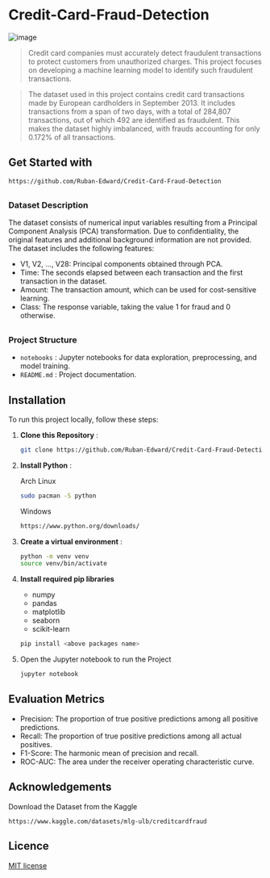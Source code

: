 # Credit-Card-Fraud-Detection
![image](https://www.google.com/url?sa=i&url=https%3A%2F%2Fwww.sketchbubble.com%2Fen%2Fpresentation-credit-card-fraud-detection.html&psig=AOvVaw0MAa-hZCrWdMV4ZY6FgvCW&ust=1718385316075000&source=images&cd=vfe&opi=89978449&ved=0CBIQjRxqFwoTCPD4yaWK2YYDFQAAAAAdAAAAABAR)

> Credit card companies must accurately detect fraudulent transactions to protect customers from unauthorized charges. This project focuses on developing a machine learning model to identify such fraudulent transactions.

> The dataset used in this project contains credit card transactions made by European cardholders in September 2013. It includes transactions from a span of two days, with a total of 284,807 transactions, out of which 492 are identified as fraudulent. This makes the dataset highly imbalanced, with frauds accounting for only 0.172% of all transactions.

## <h2>Get Started with </h2>

```bash
https://github.com/Ruban-Edward/Credit-Card-Fraud-Detection
```
## <h3>Dataset Description</h3>
The dataset consists of numerical input variables resulting from a Principal Component Analysis (PCA) transformation. Due to confidentiality, the original features and additional background information are not provided. The dataset includes the following features:

* V1, V2, ..., V28: Principal components obtained through PCA.
* Time: The seconds elapsed between each transaction and the first transaction in the dataset.
* Amount: The transaction amount, which can be used for cost-sensitive learning.
* Class: The response variable, taking the value 1 for fraud and 0 otherwise.

## <h3>Project Structure</h3>

* `notebooks` : Jupyter notebooks for data exploration, preprocessing, and model training.
* ``README.md`` : Project documentation.

## <h2>Installation</h2>
To run this project locally, follow these steps:
1. **Clone this Repository** :
   ```bash
   git clone https://github.com/Ruban-Edward/Credit-Card-Fraud-Detection
   ```

2. **Install Python** :
   
   Arch Linux
   ```bash
   sudo pacman -S python
   ```
   Windows
   ```bash
   https://www.python.org/downloads/
   ```
4. **Create a virtual environment** :
   ```bash
   python -m venv venv
   source venv/bin/activate
   ```
5. **Install required pip libraries**
   * numpy
   * pandas
   * matplotlib
   * seaborn
   * scikit-learn
   ```bash
   pip install <above packages name>
   ```

6. Open the Jupyter notebook to run the Project
   ```bash
   jupyter notebook
   ```
   
## <h2>Evaluation Metrics</h2>

* Precision: The proportion of true positive predictions among all positive predictions.
* Recall: The proportion of true positive predictions among all actual positives.
* F1-Score: The harmonic mean of precision and recall.
* ROC-AUC: The area under the receiver operating characteristic curve.

## <h2>Acknowledgements</h2>

Download the Dataset from the Kaggle
```
https://www.kaggle.com/datasets/mlg-ulb/creditcardfraud
```

## <h2>Licence</h2>
[MIT license](LICENSE.md)


